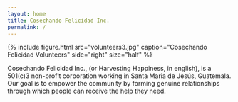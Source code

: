 ```yaml
---
layout: home
title: Cosechando Felicidad Inc.
permalink: /
---
```


{% include figure.html src="volunteers3.jpg" caption="Cosechando Felicidad Volunteers" side="right" size="half" %}

Cosechando Felicidad Inc., (or Harvesting Happiness, in english), is a 501(c)3 non-profit corporation working in Santa Maria de Jesús, Guatemala. Our goal is to empower the community by forming genuine relationships through which people can receive the help they need.
